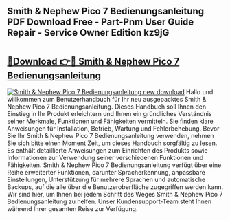 ## Smith & Nephew Pico 7 Bedienungsanleitung PDF Download Free - Part-Pnm User Guide Repair - Service Owner Edition kz9jG

# <h2><a href="http://df1uh6m.blite.top/?on=Smith+%26+Nephew+Pico+7+Bedienungsanleitung">🔗Download 👉🔴 Smith & Nephew Pico 7 Bedienungsanleitung</a></h2>

[![Smith & Nephew Pico 7 Bedienungsanleitung new download](https://i.imgur.com/lujVjoI.png)](http://df1uh6m.blite.top/?on=Smith+%26+Nephew+Pico+7+Bedienungsanleitung)
Hallo und willkommen zum Benutzerhandbuch für Ihr neu ausgepacktes Smith & Nephew Pico 7 Bedienungsanleitung. Dieses Handbuch soll Ihnen den Einstieg in Ihr Produkt erleichtern und Ihnen ein gründliches Verständnis seiner Merkmale, Funktionen und Fähigkeiten vermitteln. Sie finden klare Anweisungen für Installation, Betrieb, Wartung und Fehlerbehebung. Bevor Sie Ihr Smith & Nephew Pico 7 Bedienungsanleitung verwenden, nehmen Sie sich bitte einen Moment Zeit, um dieses Handbuch sorgfältig zu lesen. Es enthält detaillierte Anweisungen zum Einrichten des Produkts sowie Informationen zur Verwendung seiner verschiedenen Funktionen und Fähigkeiten. Smith & Nephew Pico 7 Bedienungsanleitung verfügt über eine Reihe erweiterter Funktionen, darunter Spracherkennung, anpassbare Einstellungen, Unterstützung für mehrere Sprachen und automatische Backups, auf die alle über die Benutzeroberfläche zugegriffen werden kann. Wir sind hier, um Ihnen bei jedem Schritt des Weges Smith & Nephew Pico 7 Bedienungsanleitung zu helfen. Unser Kundensupport-Team steht Ihnen während Ihrer gesamten Reise zur Verfügung.
